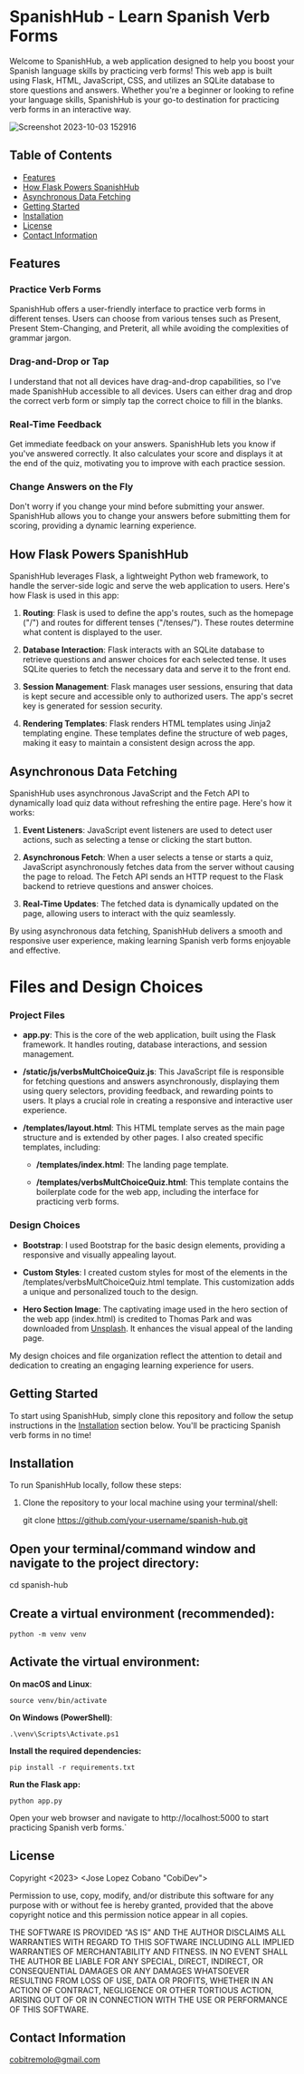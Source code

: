 # SpanishHub - Learn Spanish Verb Forms

Welcome to SpanishHub, a web application designed to help you boost your Spanish language skills by practicing verb forms! This web app is built using Flask, HTML, JavaScript, CSS, and utilizes an SQLite database to store questions and answers. Whether you're a beginner or looking to refine your language skills, SpanishHub is your go-to destination for practicing verb forms in an interactive way.

![Screenshot 2023-10-03 152916](https://github.com/josecobi/SpanishHub/assets/58313777/5c1aacd5-3b56-47b4-8afe-97dfdfd6ccbe)

## Table of Contents

- [Features](#features)
- [How Flask Powers SpanishHub](#how-flask-powers-spanishhub)
- [Asynchronous Data Fetching](#asynchronous-data-fetching)
- [Getting Started](#getting-started)
- [Installation](#installation)
- [License](#license)
- [Contact Information](#contact-information)

## Features

### Practice Verb Forms
SpanishHub offers a user-friendly interface to practice verb forms in different tenses. Users can choose from various tenses such as Present, Present Stem-Changing, and Preterit, all while avoiding the complexities of grammar jargon.

### Drag-and-Drop or Tap
I understand that not all devices have drag-and-drop capabilities, so I've made SpanishHub accessible to all devices. Users can either drag and drop the correct verb form or simply tap the correct choice to fill in the blanks.

### Real-Time Feedback
Get immediate feedback on your answers. SpanishHub lets you know if you've answered correctly. It also calculates your score and displays it at the end of the quiz, motivating you to improve with each practice session.

### Change Answers on the Fly
Don't worry if you change your mind before submitting your answer. SpanishHub allows you to change your answers before submitting them for scoring, providing a dynamic learning experience.

## How Flask Powers SpanishHub

SpanishHub leverages Flask, a lightweight Python web framework, to handle the server-side logic and serve the web application to users. Here's how Flask is used in this app:

1. **Routing**: Flask is used to define the app's routes, such as the homepage ("/") and routes for different tenses ("/tenses/<tense>"). These routes determine what content is displayed to the user.

2. **Database Interaction**: Flask interacts with an SQLite database to retrieve questions and answer choices for each selected tense. It uses SQLite queries to fetch the necessary data and serve it to the front end.

3. **Session Management**: Flask manages user sessions, ensuring that data is kept secure and accessible only to authorized users. The app's secret key is generated for session security.

4. **Rendering Templates**: Flask renders HTML templates using Jinja2 templating engine. These templates define the structure of web pages, making it easy to maintain a consistent design across the app.

## Asynchronous Data Fetching

SpanishHub uses asynchronous JavaScript and the Fetch API to dynamically load quiz data without refreshing the entire page. Here's how it works:

1. **Event Listeners**: JavaScript event listeners are used to detect user actions, such as selecting a tense or clicking the start button.

2. **Asynchronous Fetch**: When a user selects a tense or starts a quiz, JavaScript asynchronously fetches data from the server without causing the page to reload. The Fetch API sends an HTTP request to the Flask backend to retrieve questions and answer choices.

3. **Real-Time Updates**: The fetched data is dynamically updated on the page, allowing users to interact with the quiz seamlessly.

By using asynchronous data fetching, SpanishHub delivers a smooth and responsive user experience, making learning Spanish verb forms enjoyable and effective.

# Files and Design Choices

### Project Files

- **app.py**: This is the core of the web application, built using the Flask framework. It handles routing, database interactions, and session management.

- **/static/js/verbsMultChoiceQuiz.js**: This JavaScript file is responsible for fetching questions and answers asynchronously, displaying them using query selectors, providing feedback, and rewarding points to users. It plays a crucial role in creating a responsive and interactive user experience.

- **/templates/layout.html**: This HTML template serves as the main page structure and is extended by other pages. I also created specific templates, including:

  - **/templates/index.html**: The landing page template.
  
  - **/templates/verbsMultChoiceQuiz.html**: This template contains the boilerplate code for the web app, including the interface for practicing verb forms.

### Design Choices

- **Bootstrap**: I used Bootstrap for the basic design elements, providing a responsive and visually appealing layout.

- **Custom Styles**: I created custom styles for most of the elements in the /templates/verbsMultChoiceQuiz.html template. This customization adds a unique and personalized touch to the design.

- **Hero Section Image**: The captivating image used in the hero section of the web app (index.html) is credited to Thomas Park and was downloaded from [Unsplash](https://unsplash.com). It enhances the visual appeal of the landing page.

My design choices and file organization reflect the attention to detail and dedication to creating an engaging learning experience for users.

## Getting Started

To start using SpanishHub, simply clone this repository and follow the setup instructions in the [Installation](#installation) section below. You'll be practicing Spanish verb forms in no time!

## Installation

To run SpanishHub locally, follow these steps:

1. Clone the repository to your local machine using your terminal/shell:

   git clone https://github.com/your-username/spanish-hub.git

## Open your terminal/command window and navigate to the project directory:

cd spanish-hub

## Create a virtual environment (recommended):

`python -m venv venv`

## Activate the virtual environment:

**On macOS and Linux**:

`source venv/bin/activate`

**On Windows (PowerShell)**:

`.\venv\Scripts\Activate.ps1`

**Install the required dependencies:**

`pip install -r requirements.txt`

**Run the Flask app:**

`python app.py`

Open your web browser and navigate to http://localhost:5000 to start practicing Spanish verb forms.`


## License

Copyright <2023> <Jose Lopez Cobano "CobiDev">

Permission to use, copy, modify, and/or distribute this software for any purpose with or without fee is hereby granted, provided that the above copyright notice and this permission notice appear in all copies.

THE SOFTWARE IS PROVIDED “AS IS” AND THE AUTHOR DISCLAIMS ALL WARRANTIES WITH REGARD TO THIS SOFTWARE INCLUDING ALL IMPLIED WARRANTIES OF MERCHANTABILITY AND FITNESS. IN NO EVENT SHALL THE AUTHOR BE LIABLE FOR ANY SPECIAL, DIRECT, INDIRECT, OR CONSEQUENTIAL DAMAGES OR ANY DAMAGES WHATSOEVER RESULTING FROM LOSS OF USE, DATA OR PROFITS, WHETHER IN AN ACTION OF CONTRACT, NEGLIGENCE OR OTHER TORTIOUS ACTION, ARISING OUT OF OR IN CONNECTION WITH THE USE OR PERFORMANCE OF THIS SOFTWARE.

## Contact Information

cobitremolo@gmail.com
